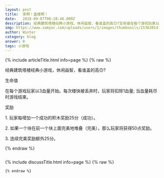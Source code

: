```yaml
---
layout: post
title:  来啊！盖楼啊！
date:   2018-09-07T06:28:46.000Z
description: 经典建筑塔楼经典小游戏，休闲益智，看谁盖的高🙃?生命值在每个游戏玩家以3血量开始。每次楼快被丢弃时，玩家将扣除1血量; 当血量耗尽时游戏结束。奖励1. 玩家每...
img: https://www.samyoc.com/uploads/users/1/images/thumbnails/1536301418149.png
author: Winter
category: blog
answer: 0
tags: 小游戏
---
```

<div class="article-root">
  <div class="article">
    {% include articleTitle.html info=page %}
    {% raw %}
    <div class="article-content"><p>经典建筑塔楼经典小游戏，休闲益智，看谁盖的高🙃?</p>

<p>生命值</p>

<p>在每个游戏玩家以3血量开始。每次楼快被丢弃时，玩家将扣除1血量; 当血量耗尽时游戏结束。</p>

<p>奖励</p>

<p>1. 玩家每增加一个成功的积木奖励25分（成功）。</p>

<p>2. 如果一个块在前一个块上面完美地堆叠（完美），那么玩家将获得50点奖励。</p>

<p>3. 连续完美奖励额外25分。</p>
</div>
    {% endraw %}
  </div>
  <p style="height: 0;width:0;overflow: hidden;"> 第78篇《来啊！盖楼啊！》来自Winter(https://github.com/aiyld/aiyld.github.io)的站点</p>
  <div class="discuss-wrapper">
    {% include discussTitle.html info=page %}
    {% raw %}
    
    {% endraw %}
  </div>
<div>
